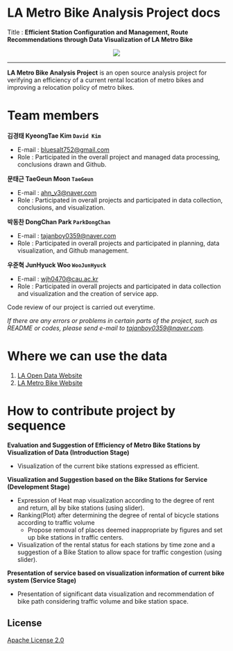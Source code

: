 # LA Metro Bike Analysis Project docs

Title : **Efficient Station Configuration and Management, Route Recommendations through Data Visualization of LA Metro Bike**
<div align="center">
  <img src="https://11ka1d3b35pv1aah0c3m9ced-wpengine.netdna-ssl.com/wp-content/themes/lametro/library/images/logo.png?v=2">
</div>

-----------------

**LA Metro Bike Analysis Project** is an open source analysis project for verifying an efficiency of a current rental location of metro bikes and improving a relocation policy of metro bikes.

# Team members

**김경태 KyeongTae Kim `David Kim `** 
- E-mail : bluesalt752@gmail.com
- Role : Participated in the overall project and managed data processing, conclusions drawn and Github.

**문태근 TaeGeun Moon `TaeGeun`**
- E-mail : ahn_v3@naver.com
- Role : Participated in overall projects and participated in data collection, conclusions, and visualization.

**박동찬 DongChan Park `ParkDongChan`**
- E-mail : tajanboy0359@naver.com
- Role : Participated in overall projects and participated in planning, data visualization, and Github management.

**우준혁 JunHyuck Woo `WooJunHyuck`**
- E-mail : wjh0470@cau.ac.kr
- Role : Participated in overall projects and participated in data collection and visualization and the creation of service app.

Code review of our project is carried out everytime.  

_If there are any errors or problems in certain parts of the project, such as README or codes, please send e-mail to tajanboy0359@naver.com._

# Where we can use the data
1. [LA Open Data Website](https://data.lacity.org/)
2. [LA Metro Bike Website](https://bikeshare.metro.net/about/data/)

# How to contribute project by sequence
**Evaluation and Suggestion of Efficiency of Metro Bike Stations by Visualization of Data (Introduction Stage)**
- Visualization of the current bike stations expressed as efficient.

**Visualization and Suggestion based on the Bike Stations for Service (Development Stage)**
- Expression of Heat map visualization according to the degree of rent and return, all by bike stations (using slider).
- Ranking(Plot) after determining the degree of rental of bicycle stations according to traffic volume
  - Propose removal of places deemed inappropriate by figures and set up bike stations in traffic centers.
- Visualization of the rental status for each stations by time zone and a suggestion of a Bike Station to allow space for traffic congestion (using slider).

**Presentation of service based on visualization information of current bike system (Service Stage)**
- Presentation of significant data visualization and recommendation of bike path considering traffic volume and bike station space.



## License

[Apache License 2.0](LICENSE)
